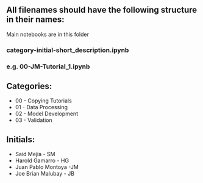 ## All filenames should have the following structure in their names:
Main notebooks are in this folder  

### category-initial-short_description.ipynb
### e.g. 00-JM-Tutorial_1.ipynb

## Categories:
- 00 - Copying Tutorials
- 01 - Data Processing
- 02 - Model Development
- 03 - Validation

## Initials: 
- Said Mejia - SM
- Harold Gamarro - HG
- Juan Pablo Montoya -JM
- Joe Brian Malubay - JB

